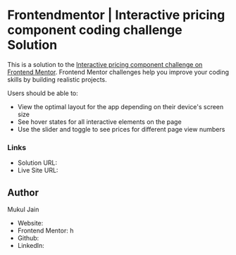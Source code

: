 # Frontendmentor | Interactive pricing component coding challenge Solution

This is a solution to the [Interactive pricing component challenge on Frontend Mentor](https://www.frontendmentor.io/challenges/interactive-pricing-component-t0m8PIyY8). Frontend Mentor challenges help you improve your coding skills by building realistic projects. 



Users should be able to:

- View the optimal layout for the app depending on their device's screen size
- See hover states for all interactive elements on the page
- Use the slider and toggle to see prices for different page view numbers


### Links

- Solution URL: 
- Live Site URL: 



## Author

Mukul Jain

- Website: 
- Frontend Mentor: h
- Github: 
- LinkedIn: 